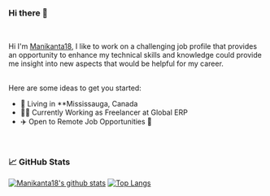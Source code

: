 ### Hi there 👋
<br/>

Hi I'm [Manikanta18](https://www.linkedin.com/in/manikantajalla/), I like to work on a challenging job profile that provides an opportunity to enhance my technical skills and knowledge could provide me insight into new aspects that would be helpful for my career.
<br/>
<br/>

Here are some ideas to get you started:

- 🗼 Living in **Mississauga, Canada
- 👨‍💻 Currently Working as Freelancer at Global ERP
- ✈️ Open to Remote Job Opportunities 🍻

<br/>

### 📈 GitHub Stats

[![Manikanta18's github stats](https://github-readme-stats.vercel.app/api?username=Manikanta18&show_icons=true&line_height=21&show_icons=true&theme=merko&hide_border=true)](https://github.com/anuraghazra/github-readme-stats)
[![Top Langs](https://github-readme-stats.vercel.app/api/top-langs/?username=Manikanta18&show_icons=true&layout=compact&theme=vue&hide_border=true)](https://github.com/anuraghazra/github-readme-stats)
